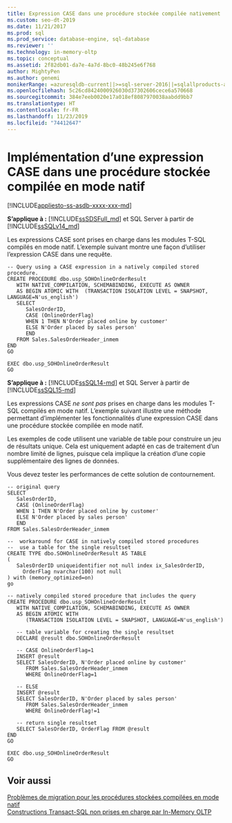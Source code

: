 ```yaml
---
title: Expression CASE dans une procédure stockée compilée nativement
ms.custom: seo-dt-2019
ms.date: 11/21/2017
ms.prod: sql
ms.prod_service: database-engine, sql-database
ms.reviewer: ''
ms.technology: in-memory-oltp
ms.topic: conceptual
ms.assetid: 2f82db01-da7e-4a7d-8bc0-48b245e6f768
author: MightyPen
ms.author: genemi
monikerRange: =azuresqldb-current||>=sql-server-2016||=sqlallproducts-allversions||>=sql-server-linux-2017||=azuresqldb-mi-current
ms.openlocfilehash: 5c26cd8424000926030d37302606cece6a570668
ms.sourcegitcommit: 384e7eeb0020e17a018ef8087970038aabdd9bb7
ms.translationtype: HT
ms.contentlocale: fr-FR
ms.lasthandoff: 11/23/2019
ms.locfileid: "74412647"
---
```

# <a name="implementing-a-case-expression-in-a-natively-compiled-stored-procedure"></a>Implémentation d’une expression CASE dans une procédure stockée compilée en mode natif
[!INCLUDE[appliesto-ss-asdb-xxxx-xxx-md](../../includes/appliesto-ss-asdb-xxxx-xxx-md.md)]

**S’applique à :** [!INCLUDE[ssSDSFull_md](../../includes/sssdsfull-md.md)] et SQL Server à partir de [!INCLUDE[ssSQLv14_md](../../includes/sssqlv14-md.md)]

Les expressions CASE sont prises en charge dans les modules T-SQL compilés en mode natif. L’exemple suivant montre une façon d’utiliser l’expression CASE dans une requête. 

``` 
-- Query using a CASE expression in a natively compiled stored procedure.
CREATE PROCEDURE dbo.usp_SOHOnlineOrderResult  
   WITH NATIVE_COMPILATION, SCHEMABINDING, EXECUTE AS OWNER  
   AS BEGIN ATOMIC WITH  (TRANSACTION ISOLATION LEVEL = SNAPSHOT, LANGUAGE=N'us_english')  
   SELECT   
      SalesOrderID,   
      CASE (OnlineOrderFlag)   
      WHEN 1 THEN N'Order placed online by customer'  
      ELSE N'Order placed by sales person'  
      END  
   FROM Sales.SalesOrderHeader_inmem
END  
GO  
  
EXEC dbo.usp_SOHOnlineOrderResult  
GO  
``` 

**S’applique à :** [!INCLUDE[ssSQL14-md](../../includes/ssSQL14-md.md)] et SQL Server à partir de [!INCLUDE[ssSQL15-md](../../includes/ssSQL15-md.md)]

  Les expressions CASE *ne sont pas* prises en charge dans les modules T-SQL compilés en mode natif. L’exemple suivant illustre une méthode permettant d’implémenter les fonctionnalités d’une expression CASE dans une procédure stockée compilée en mode natif.  
  
 Les exemples de code utilisent une variable de table pour construire un jeu de résultats unique. Cela est uniquement adapté en cas de traitement d’un nombre limité de lignes, puisque cela implique la création d’une copie supplémentaire des lignes de données.  
  
 Vous devez tester les performances de cette solution de contournement.  
  
```  
-- original query  
SELECT   
   SalesOrderID,   
   CASE (OnlineOrderFlag)   
   WHEN 1 THEN N'Order placed online by customer'  
   ELSE N'Order placed by sales person'  
   END  
FROM Sales.SalesOrderHeader_inmem  
  
--  workaround for CASE in natively compiled stored procedures  
--  use a table for the single resultset  
CREATE TYPE dbo.SOHOnlineOrderResult AS TABLE  
(  
   SalesOrderID uniqueidentifier not null index ix_SalesOrderID,  
     OrderFlag nvarchar(100) not null  
) with (memory_optimized=on)  
go  
  
-- natively compiled stored procedure that includes the query  
CREATE PROCEDURE dbo.usp_SOHOnlineOrderResult  
   WITH NATIVE_COMPILATION, SCHEMABINDING, EXECUTE AS OWNER  
   AS BEGIN ATOMIC WITH  
      (TRANSACTION ISOLATION LEVEL = SNAPSHOT, LANGUAGE=N'us_english')  
  
   -- table variable for creating the single resultset  
   DECLARE @result dbo.SOHOnlineOrderResult  
  
   -- CASE OnlineOrderFlag=1  
   INSERT @result   
   SELECT SalesOrderID, N'Order placed online by customer'  
      FROM Sales.SalesOrderHeader_inmem  
      WHERE OnlineOrderFlag=1  
  
   -- ELSE  
   INSERT @result   
   SELECT SalesOrderID, N'Order placed by sales person'  
      FROM Sales.SalesOrderHeader_inmem  
      WHERE OnlineOrderFlag!=1  
  
   -- return single resultset  
   SELECT SalesOrderID, OrderFlag FROM @result  
END  
GO  
  
EXEC dbo.usp_SOHOnlineOrderResult  
GO  
```  
  
## <a name="see-also"></a>Voir aussi  
 [Problèmes de migration pour les procédures stockées compilées en mode natif](../../relational-databases/in-memory-oltp/migration-issues-for-natively-compiled-stored-procedures.md)   
 [Constructions Transact-SQL non prises en charge par In-Memory OLTP](../../relational-databases/in-memory-oltp/transact-sql-constructs-not-supported-by-in-memory-oltp.md)  
  
  
